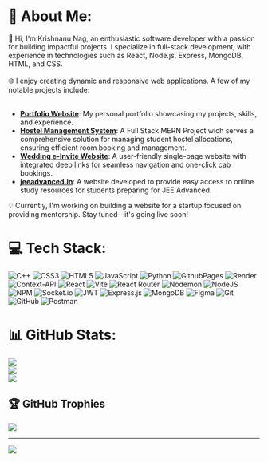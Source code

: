 # 💫 About Me:
👋 Hi, I'm Krishnanu Nag, an enthusiastic software developer with a passion for building impactful projects. I specialize in full-stack development, with experience in technologies such as React, Node.js, Express, MongoDB, HTML, and CSS.<br><br>🌐 I enjoy creating dynamic and responsive web applications. A few of my notable projects include:<br><br>
- [**Portfolio Website**](https://krishnanu-nag.github.io/Portfolio_final/index.html): My personal portfolio showcasing my projects, skills, and experience.
- [**Hostel Management System**](https://hostel-management-krishnanu-nag.netlify.app/): A Full Stack MERN Project wich serves a comprehensive solution for managing student hostel allocations, ensuring efficient room booking and management.<br>
- [**Wedding e-Invite Website**](https://krishnanu-nag.github.io/wedding-ecard-invitation/): A user-friendly single-page website with integrated deep links for seamless navigation and one-click cab bookings.<br>
- [**jeeadvanced.in**](https://jeeadvanced.in): A website developed to provide easy access to online study resources for students preparing for JEE Advanced.<br>



💡 Currently, I'm working on building a website for a startup focused on providing mentorship. Stay tuned—it's going live soon!

# 💻 Tech Stack:
![C++](https://img.shields.io/badge/c++-%2300599C.svg?style=for-the-badge&logo=c%2B%2B&logoColor=white) ![CSS3](https://img.shields.io/badge/css3-%231572B6.svg?style=for-the-badge&logo=css3&logoColor=white) ![HTML5](https://img.shields.io/badge/html5-%23E34F26.svg?style=for-the-badge&logo=html5&logoColor=white) ![JavaScript](https://img.shields.io/badge/javascript-%23323330.svg?style=for-the-badge&logo=javascript&logoColor=%23F7DF1E) ![Python](https://img.shields.io/badge/python-3670A0?style=for-the-badge&logo=python&logoColor=ffdd54) ![GithubPages](https://img.shields.io/badge/github%20pages-121013?style=for-the-badge&logo=github&logoColor=white) ![Render](https://img.shields.io/badge/Render-%46E3B7.svg?style=for-the-badge&logo=render&logoColor=white) ![Context-API](https://img.shields.io/badge/Context--Api-000000?style=for-the-badge&logo=react) ![React](https://img.shields.io/badge/react-%2320232a.svg?style=for-the-badge&logo=react&logoColor=%2361DAFB) ![Vite](https://img.shields.io/badge/vite-%23646CFF.svg?style=for-the-badge&logo=vite&logoColor=white) ![React Router](https://img.shields.io/badge/React_Router-CA4245?style=for-the-badge&logo=react-router&logoColor=white) ![Nodemon](https://img.shields.io/badge/NODEMON-%23323330.svg?style=for-the-badge&logo=nodemon&logoColor=%BBDEAD) ![NodeJS](https://img.shields.io/badge/node.js-6DA55F?style=for-the-badge&logo=node.js&logoColor=white) ![NPM](https://img.shields.io/badge/NPM-%23CB3837.svg?style=for-the-badge&logo=npm&logoColor=white) ![Socket.io](https://img.shields.io/badge/Socket.io-black?style=for-the-badge&logo=socket.io&badgeColor=010101) ![JWT](https://img.shields.io/badge/JWT-black?style=for-the-badge&logo=JSON%20web%20tokens) ![Express.js](https://img.shields.io/badge/express.js-%23404d59.svg?style=for-the-badge&logo=express&logoColor=%2361DAFB) ![MongoDB](https://img.shields.io/badge/MongoDB-%234ea94b.svg?style=for-the-badge&logo=mongodb&logoColor=white) ![Figma](https://img.shields.io/badge/figma-%23F24E1E.svg?style=for-the-badge&logo=figma&logoColor=white) ![Git](https://img.shields.io/badge/git-%23F05033.svg?style=for-the-badge&logo=git&logoColor=white) ![GitHub](https://img.shields.io/badge/github-%23121011.svg?style=for-the-badge&logo=github&logoColor=white) ![Postman](https://img.shields.io/badge/Postman-FF6C37?style=for-the-badge&logo=postman&logoColor=white)
# 📊 GitHub Stats:
![](https://github-readme-stats.vercel.app/api?username=Krishnanu-nag&theme=dark&hide_border=false&include_all_commits=false&count_private=true)<br/>
![](https://github-readme-streak-stats.herokuapp.com/?user=Krishnanu-nag&theme=dark&hide_border=false)<br/>
![](https://github-readme-stats.vercel.app/api/top-langs/?username=Krishnanu-nag&theme=dark&hide_border=false&include_all_commits=false&count_private=true&layout=compact)

## 🏆 GitHub Trophies
![](https://github-profile-trophy.vercel.app/?username=Krishnanu-nag&theme=radical&no-frame=true&no-bg=false&margin-w=4)

---
[![](https://visitcount.itsvg.in/api?id=Krishnanu-nag&icon=7&color=0)](https://visitcount.itsvg.in)

<!-- Proudly created with GPRM ( https://gprm.itsvg.in ) -->
